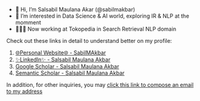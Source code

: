 - 👋 Hi, I’m Salsabil Maulana Akar (@sabilmakbar)
- 👀 I’m interested in Data Science & AI world, exploring IR & NLP at the momment
- 👨🏽‍💻 Now working at Tokopedia in Search Retrieval NLP domain

Check out these links in detail to understand better on my profile:

1. [🌐Personal Website🌐  - SabilMAkbar ](https://sabilmakbar.github.io/)
2. [✨LinkedIn✨ - Salsabil Maulana Akbar](https://www.linkedin.com/in/salsabil-maulana-akbar/)
3. [Google Scholar - Salsabil Maulana Akbar](https://scholar.google.fr/citations?hl=en&user=AQE_PuYAAAAJ)
4. [Semantic Scholar - Salsabil Maulana Akbar](https://www.semanticscholar.org/author/Salsabil-Maulana-Akbar/2242161500)

In addition, for other inquiries, you may [click this link to compose an email to my address](mailto:maulana.1998@yahoo.co.id)
<!---
sabilmakbar/sabilmakbar is a ✨ special ✨ repository because its `README.md` (this file) appears on your GitHub profile.
You can click the Preview link to take a look at your changes.
--->
